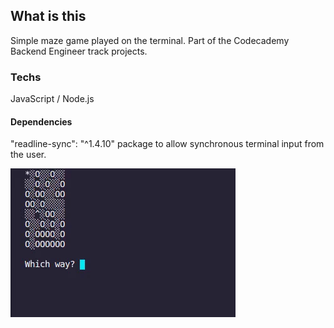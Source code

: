 ## What is this
Simple maze game played on the terminal. Part of the Codecademy Backend Engineer track projects.

### Techs
JavaScript / Node.js 

#### Dependencies 
"readline-sync": "^1.4.10" package to allow synchronous terminal input from the user.

![Demo gif](https://github.com/tatpiras/findYourHat/blob/main/fyh-hole)
